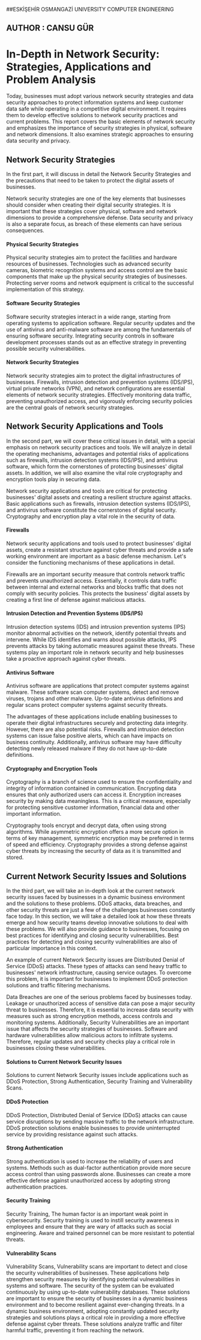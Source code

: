 ##ESKİŞEHİR OSMANGAZİ UNIVERSITY COMPUTER ENGINEERING
## AUTHOR : CANSU GÜR 
# In-Depth in Network Security: Strategies, Applications and Problem Analysis

Today, businesses must adopt various network security strategies and data security approaches to protect information systems and keep customer data safe while operating in a competitive digital environment. It requires them to develop effective solutions to network security practices and current problems. This report covers the basic elements of network security and emphasizes the importance of security strategies in physical, software and network dimensions. It also examines strategic approaches to ensuring data security and privacy.

## Network Security Strategies

In the first part, it will discuss in detail the Network Security Strategies and the precautions that need to be taken to protect the digital assets of businesses.
  
Network security strategies are one of the key elements that businesses should consider when creating their digital security strategies. It is important that these strategies cover physical, software and network dimensions to provide a comprehensive defense. Data security and privacy is also a separate focus, as breach of these elements can have serious consequences.

#### Physical Security Strategies

Physical security strategies aim to protect the facilities and hardware resources of businesses. Technologies such as advanced security cameras, biometric recognition systems and access control are the basic components that make up the physical security strategies of businesses. Protecting server rooms and network equipment is critical to the successful implementation of this strategy.

#### Software Security Strategies

Software security strategies interact in a wide range, starting from operating systems to application software. Regular security updates and the use of antivirus and anti-malware software are among the fundamentals of ensuring software security. Integrating security controls in software development processes stands out as an effective strategy in preventing possible security vulnerabilities.

#### Network Security Strategies

Network security strategies aim to protect the digital infrastructures of businesses. Firewalls, intrusion detection and prevention systems (IDS/IPS), virtual private networks (VPN), and network configurations are essential elements of network security strategies. Effectively monitoring data traffic, preventing unauthorized access, and vigorously enforcing security policies are the central goals of network security strategies.

## Network Security Applications and Tools

In the second part, we will cover these critical issues in detail, with a special emphasis on network security practices and tools. We will analyze in detail the operating mechanisms, advantages and potential risks of applications such as firewalls, intrusion detection systems (IDS/IPS), and antivirus software, which form the cornerstones of protecting businesses' digital assets. In addition, we will also examine the vital role cryptography and encryption tools play in securing data.
  
Network security applications and tools are critical for protecting businesses' digital assets and creating a resilient structure against attacks. Basic applications such as firewalls, intrusion detection systems (IDS/IPS), and antivirus software constitute the cornerstones of digital security. Cryptography and encryption play a vital role in the security of data.
  
#### Firewalls

Network security applications and tools used to protect businesses' digital assets, create a resistant structure against cyber threats and provide a safe working environment are important as a basic defense mechanism. Let's consider the functioning mechanisms of these applications in detail.
  
Firewalls are an important security measure that controls network traffic and prevents unauthorized access. Essentially, it controls data traffic between internal and external networks and blocks traffic that does not comply with security policies. This protects the business' digital assets by creating a first line of defense against malicious attacks.

#### Intrusion Detection and Prevention Systems (IDS/IPS)

Intrusion detection systems (IDS) and intrusion prevention systems (IPS) monitor abnormal activities on the network, identify potential threats and intervene. While IDS identifies and warns about possible attacks, IPS prevents attacks by taking automatic measures against these threats. These systems play an important role in network security and help businesses take a proactive approach against cyber threats.

#### Antivirus Software

Antivirus software are applications that protect computer systems against malware. These software scan computer systems, detect and remove viruses, trojans and other malware. Up-to-date antivirus definitions and regular scans protect computer systems against security threats.
  
The advantages of these applications include enabling businesses to operate their digital infrastructures securely and protecting data integrity. However, there are also potential risks. Firewalls and intrusion detection systems can issue false positive alerts, which can have impacts on business continuity. Additionally, antivirus software may have difficulty detecting newly released malware if they do not have up-to-date definitions.

#### Cryptography and Encryption Tools

Cryptography is a branch of science used to ensure the confidentiality and integrity of information contained in communication. Encrypting data ensures that only authorized users can access it. Encryption increases security by making data meaningless. This is a critical measure, especially for protecting sensitive customer information, financial data and other important information.

Cryptography tools encrypt and decrypt data, often using strong algorithms. While asymmetric encryption offers a more secure option in terms of key management, symmetric encryption may be preferred in terms of speed and efficiency. Cryptography provides a strong defense against cyber threats by increasing the security of data as it is transmitted and stored.

## Current Network Security Issues and Solutions

In the third part, we will take an in-depth look at the current network security issues faced by businesses in a dynamic business environment and the solutions to these problems. DDoS attacks, data breaches, and other security threats are just a few of the challenges businesses constantly face today. In this section, we will take a detailed look at how these threats emerge and how security teams develop innovative solutions to deal with these problems. We will also provide guidance to businesses, focusing on best practices for identifying and closing security vulnerabilities. Best practices for detecting and closing security vulnerabilities are also of particular importance in this context.
  
An example of current Network Security issues are Distributed Denial of Service (DDoS) attacks. These types of attacks can send heavy traffic to businesses' network infrastructure, causing service outages. To overcome this problem, it is important for businesses to implement DDoS protection solutions and traffic filtering mechanisms.
  
Data Breaches are one of the serious problems faced by businesses today. Leakage or unauthorized access of sensitive data can pose a major security threat to businesses. Therefore, it is essential to increase data security with measures such as strong encryption methods, access controls and monitoring systems. Additionally, Security Vulnerabilities are an important issue that affects the security strategies of businesses. Software and hardware vulnerabilities allow malicious actors to infiltrate systems. Therefore, regular updates and security checks play a critical role in businesses closing these vulnerabilities.

#### Solutions to Current Network Security Issues

Solutions to current Network Security issues include applications such as DDoS Protection, Strong Authentication, Security Training and Vulnerability Scans.
  
#### DDoS Protection

DDoS Protection, Distributed Denial of Service (DDoS) attacks can cause service disruptions by sending massive traffic to the network infrastructure. DDoS protection solutions enable businesses to provide uninterrupted service by providing resistance against such attacks.
  
#### Strong Authentication

Strong authentication is used to increase the reliability of users and systems. Methods such as dual-factor authentication provide more secure access control than using passwords alone. Businesses can create a more effective defense against unauthorized access by adopting strong authentication practices.
  
#### Security Training

Security Training, The human factor is an important weak point in cybersecurity. Security training is used to instill security awareness in employees and ensure that they are wary of attacks such as social engineering. Aware and trained personnel can be more resistant to potential threats.
  
#### Vulnerability Scans

Vulnerability Scans, Vulnerability scans are important to detect and close the security vulnerabilities of businesses. These applications help strengthen security measures by identifying potential vulnerabilities in systems and software. The security of the system can be evaluated continuously by using up-to-date vulnerability databases. These solutions are important to ensure the security of businesses in a dynamic business environment and to become resilient against ever-changing threats. In a dynamic business environment, adopting constantly updated security strategies and solutions plays a critical role in providing a more effective defense against cyber threats. These solutions analyze traffic and filter harmful traffic, preventing it from reaching the network.
